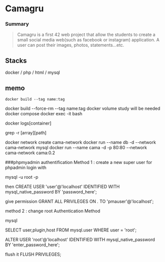 <!-- @format -->

# Camagru

### Summary

> Camagru is a first 42 web project that allow the students to create a small social media web(such as facebook or instagram) application. A user can post their images, photos, statements...etc.

## Stacks
docker / php / html / mysql

## memo

    docker build --tag name:tag

docker build --force-rm --tag name:tag
docker volume study will be needed
docker compose
docker exec -it <name> bash

docker logs[container]

grep -r [array][path]

docker network create cama-network
docker run --name db -d --network cama-network mysql
docker run --name cama -d -p 80:80 --network cama-network cama:0.2


###phpmyadmin authentification
Method 1 : create a new super user for phpadmin login with

mysql -u root -p

then
CREATE USER 'user'@'localhost' IDENTIFIED WITH mysql_native_password BY 'password_here';

give permission
GRANT ALL PRIVILEGES ON _._ TO 'pmauser'@'localhost';

method 2 : change root Authentication Method

mysql

SELECT user,plugin,host FROM mysql.user WHERE user = 'root';

ALTER USER 'root'@'localhost' IDENTIFIED WITH mysql_native_password BY 'enter_password_here';

flush it
FLUSH PRIVILEGES;
